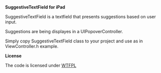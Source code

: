 **SuggestiveTextField for iPad**

SuggestiveTextField is a textfield that presents suggestions based on user input.

Suggestions are being displayes in a UIPopoverController.

Simply copy SuggestiveTextField class to your project and use as in ViewController.h example.


**License**

The code is licensed under [WTFPL](http://en.wikipedia.org/wiki/WTFPL)
